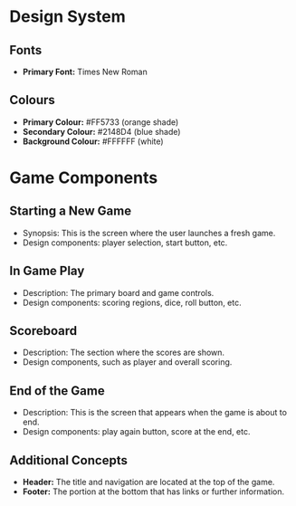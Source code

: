 # Design System

## Fonts

- **Primary Font:** Times New Roman

## Colours

- **Primary Colour:** #FF5733 (orange shade)
- **Secondary Colour:** #2148D4 (blue shade)
- **Background Colour:** #FFFFFF (white)



# Game Components

## Starting a New Game
- Synopsis: This is the screen where the user launches a fresh game.
- Design components: player selection, start button, etc.

## In Game Play
- Description: The primary board and game controls.
- Design components: scoring regions, dice, roll button, etc.

## Scoreboard
- Description: The section where the scores are shown.
- Design components, such as player and overall scoring.

## End of the Game
- Description: This is the screen that appears when the game is about to end.
- Design components: play again button, score at the end, etc.

## Additional Concepts
- **Header:** The title and navigation are located at the top of the game.
- **Footer:** The portion at the bottom that has links or further information.


